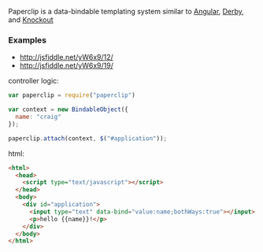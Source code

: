 Paperclip is a data-bindable templating system similar to [Angular](http://angularjs.org/), [Derby](http://derbyjs.com/), and [Knockout](http://knockoutjs.com/)



### Examples

- http://jsfiddle.net/yW6x9/12/
- http://jsfiddle.net/yW6x9/19/

controller logic:

```javascript
var paperclip = require("paperclip")

var context = new BindableObject({
  name: "craig"
});

paperclip.attach(context, $("#application"));
```

html:

```html
<html>
  <head>
    <script type="text/javascript"></script>
  </head>
  <body>
    <div id="application">
      <input type="text" data-bind="value:name;bothWays:true"></input>
      <p>hello {{name}}!</p>
    </div>
  </body>
</html>
```
